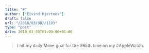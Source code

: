 ```yaml
---
title: "#"
author: ["Eivind Hjertnes"]
draft: false
url: "/2018/03/08//1193"
type: "post"
date: 2018-03-08T01:00:00+01:00
---
```


> I hit my daily Move goal for the 365th time on my #AppleWatch.
